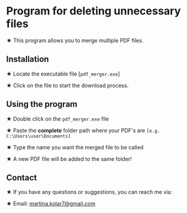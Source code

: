 
# Program for deleting unnecessary files

★ This program allows you to merge multiple PDF files.


## Installation
 
★ Locate the executable file [```pdf_merger.exe```]

★ Click on the file to start the download process.

    
## Using the program
★ Double click on the ``` pdf_merger.exe ``` file

★ Paste the **complete** folder path where your PDF's are ```[e.g. C:\Users\user\Documents]```

★ Type the name you want the merged file to be called

★ A new PDF file will be added to the same folder!


## Contact

★ If you have any questions or suggestions, you can reach me via:

★ Email: martina.kolar7@gmail.com
